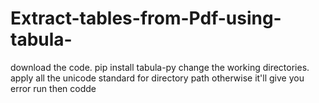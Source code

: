 # Extract-tables-from-Pdf-using-tabula-

download the code.
pip install tabula-py
change the working directories.
apply all the unicode standard for directory path otherwise it'll give you error 
run then codde 

